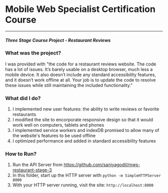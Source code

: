 # Mobile Web Specialist Certification Course
---
#### _Three Stage Course Project - Restaurant Reviews_

### What was the project?

I was provided with "the code for a restaurant reviews website. The code has a lot of issues. It’s barely usable on a desktop browser, much less a mobile device. It also doesn’t include any standard accessibility features, and it doesn’t work offline at all. Your job is to update the code to resolve these issues while still maintaining the included functionality."

### What did I do?

1. I implemented new user features: the ability to write reviews or favorite restaurants
2. I modified the site to encorporate responsive design so that it would work well on computers, tablets and phones
3. I implemented service workers and indexDB promised to allow many of the website's features to be used offline
4. I optimized performance and added in standard accessibility features

### How to Run?

1. Run the API Server from https://github.com/saniyagodil/mws-restaurant-stage-3
2. In this folder, start up the HTTP server with `python -m SimpleHTTPServer 8000`
3. With your HTTP server running, visit the site: `http://localhost:8000`
